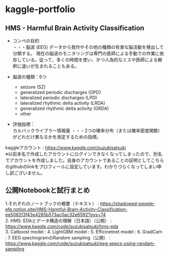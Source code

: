 # kaggle-portfolio

## HMS - Harmful Brain Activity Classification

- コンペの目的  
・・・脳波 (EEG) データから発作やその他の種類の有害な脳活動を検出して分類する。
現在の脳波のモニタリングは専門の医師による手動での作業に依存している。従って、多くの時間を使い、かつ人為的なミスや医師による解釈に違いが生まれることもある。  

- 脳波の種類：6つ
    - seizure (SZ)
    - generalized periodic discharges (GPD)
    - lateralized periodic discharges (LPD)
    - lateralized rhythmic delta activity (LRDA)
    - generalized rhythmic delta activity (GRDA)
    - other
 
 - 評価指標：  
カルバックライブラー情報量
・・・2つの確率分布（または確率密度関数）がどれだけ異なるかを測定するための指標。

kaggleアカウント : https://www.kaggle.com/suzukisatsuki  
※以前本名で作成したアカウントにログインできなくなってしまったので、別名でアカウントを作成しました。自身のアカウントであることの証明としてこちらのgithubのlinkをプロフィールに設定しています。わかりづらくなってしまい申し訳ございません。

## 公開Notebookと試行まとめ  
1.それぞれのノートブックの概要（テキスト） : https://shadowed-people-efe.notion.site/HMS-Harmful-Brain-Activity-Classification-ee5082f3f43e4285b573ac0ac32e6592?pvs=74  
2. HMS: EDAとデータ構造の理解（日本語）（公開） : https://www.kaggle.com/code/suzukisatsuki/hms-eda  
3. Catboost model :
4. LightGBM model :
5. Efficinetnet model :
6. GradCam : 
7. EEG spectrogramのRandom sampling（公開） : https://www.kaggle.com/code/suzukisatsuki/eeg-specs-using-randam-sampling
